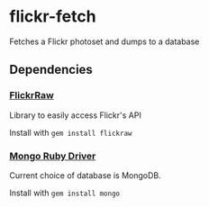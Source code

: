 flickr-fetch
============

Fetches a Flickr photoset and dumps to a database

## Dependencies

### [FlickrRaw](https://github.com/hanklords/flickraw)

Library to easily access Flickr's API

Install with `gem install flickraw`

### [Mongo Ruby Driver](https://github.com/mongodb/mongo-ruby-driver)

Current choice of database is MongoDB.

Install with `gem install mongo`